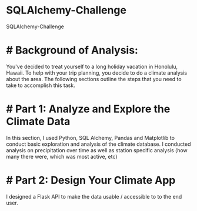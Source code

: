 # SQLAlchemy-Challenge
SQLAlchemy-Challenge

# # Background of Analysis:  
You've decided to treat yourself to a long holiday vacation in Honolulu, Hawaii. To help with your trip planning, you decide to do a climate analysis about the area. The following sections outline the steps that you need to take to accomplish this task.

# # Part 1: Analyze and Explore the Climate Data
In this section, I used Python, SQL Alchemy, Pandas and Matplotlib to conduct basic exploration and analysis of the climate database. I conducted analysis on precipitation over time as well as station specific analysis (how many there were, which was most active, etc)

# # Part 2: Design Your Climate App
I designed a Flask API to make the data usable / accessible to to the end user.
